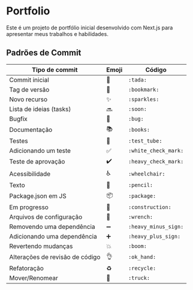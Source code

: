 # Portfolio

Este é um projeto de portfólio inicial desenvolvido com Next.js para apresentar meus trabalhos e habilidades.

## Padrões de Commit

| Tipo de commit                  | Emoji | Código               |
| ------------------------------- | ----- | -------------------- |
| Commit inicial                  | 🎉    | `:tada:`             |
| Tag de versão                   | 🔖    | `:bookmark:`         |
| Novo recurso                    | ✨    | `:sparkles:`         |
| Lista de ideias (tasks)         | 🔜    | `:soon:`             |
| Bugfix                          | 🐛    | `:bug:`              |
| Documentação                    | 📚    | `:books:`            |
| Testes                          | 🧪    | `:test_tube:`        |
| Adicionando um teste            | ✅    | `:white_check_mark:` |
| Teste de aprovação              | ✔️    | `:heavy_check_mark:` |
| Acessibilidade                  | ♿    | `:wheelchair:`       |
| Texto                           | 📝    | `:pencil:`           |
| Package.json em JS              | 📦    | `:package:`          |
| Em progresso                    | 🚧    | `:construction:`     |
| Arquivos de configuração        | 🔧    | `:wrench:`           |
| Removendo uma dependência       | ➖    | `:heavy_minus_sign:` |
| Adicionando uma dependência     | ➕    | `:heavy_plus_sign:`  |
| Revertendo mudanças             | 💥    | `:boom:`             |
| Alterações de revisão de código | 👌    | `:ok_hand:`          |
| Refatoração                     | ♻️    | `:recycle:`          |
| Mover/Renomear                  | 🚚    | `:truck:`            |
